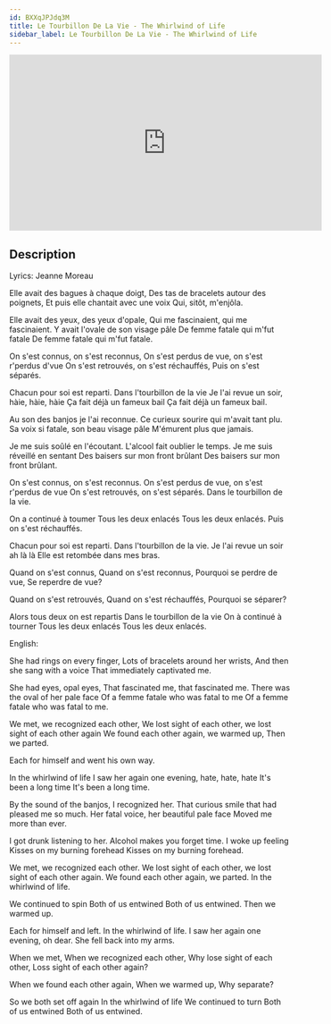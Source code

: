 ```yaml
---
id: BXXqJPJdq3M
title: Le Tourbillon De La Vie - The Whirlwind of Life
sidebar_label: Le Tourbillon De La Vie - The Whirlwind of Life
---
```


<iframe
  width="560"
  height="315"
  src="https://www.youtube.com/embed/BXXqJPJdq3M"
  title="YouTube video player"
  frameborder="0"
  allow="accelerometer; autoplay; clipboard-write; encrypted-media; gyroscope; picture-in-picture; web-share"
  referrerpolicy="strict-origin-when-cross-origin"
  allowfullscreen
></iframe>

## Description

Lyrics: Jeanne Moreau

Elle avait des bagues à chaque doigt,
Des tas de bracelets autour des poignets,
Et puis elle chantait avec une voix
Qui, sitôt, m'enjôla.

Elle avait des yeux, des yeux d'opale,
Qui me fascinaient, qui me fascinaient.
Y avait l'ovale de son visage pâle
De femme fatale qui m'fut fatale
De femme fatale qui m'fut fatale.

On s'est connus, on s'est reconnus,
On s'est perdus de vue, on s'est r'perdus d'vue
On s'est retrouvés, on s'est réchauffés,
Puis on s'est séparés.

Chacun pour soi est reparti.
Dans l'tourbillon de la vie
Je l'ai revue un soir, hàie, hàie, hàie
Ça fait déjà un fameux bail
Ça fait déjà un fameux bail.

Au son des banjos je l'ai reconnue.
Ce curieux sourire qui m'avait tant plu.
Sa voix si fatale, son beau visage pâle
M'émurent plus que jamais.

Je me suis soûlé en l'écoutant.
L'alcool fait oublier le temps.
Je me suis réveillé en sentant
Des baisers sur mon front brûlant
Des baisers sur mon front brûlant.

On s'est connus, on s'est reconnus.
On s'est perdus de vue, on s'est r'perdus de vue
On s'est retrouvés, on s'est séparés.
Dans le tourbillon de la vie.

On a continué à toumer
Tous les deux enlacés
Tous les deux enlacés.
Puis on s'est réchauffés.

Chacun pour soi est reparti.
Dans l'tourbillon de la vie.
Je l'ai revue un soir ah là là
Elle est retombée dans mes bras.

Quand on s'est connus,
Quand on s'est reconnus,
Pourquoi se perdre de vue,
Se reperdre de vue?

Quand on s'est retrouvés,
Quand on s'est réchauffés,
Pourquoi se séparer?

Alors tous deux on est repartis
Dans le tourbillon de la vie
On à continué à tourner
Tous les deux enlacés
Tous les deux enlacés.

English:

She had rings on every finger,
Lots of bracelets around her wrists,
And then she sang with a voice
That immediately captivated me.

She had eyes, opal eyes,
That fascinated me, that fascinated me.
There was the oval of her pale face
Of a femme fatale who was fatal to me
Of a femme fatale who was fatal to me.

We met, we recognized each other,
We lost sight of each other, we lost sight of each other again
We found each other again, we warmed up,
Then we parted.

Each for himself and went his own way.

In the whirlwind of life
I saw her again one evening, hate, hate, hate
It's been a long time
It's been a long time.

By the sound of the banjos, I recognized her.
That curious smile that had pleased me so much.
Her fatal voice, her beautiful pale face
Moved me more than ever.

I got drunk listening to her.
Alcohol makes you forget time.
I woke up feeling
Kisses on my burning forehead
Kisses on my burning forehead.

We met, we recognized each other.
We lost sight of each other, we lost sight of each other again.
We found each other again, we parted.
In the whirlwind of life.

We continued to spin
Both of us entwined
Both of us entwined.
Then we warmed up.

Each for himself and left.
In the whirlwind of life. I saw her again one evening, oh dear.
She fell back into my arms.

When we met,
When we recognized each other,
Why lose sight of each other,
Loss sight of each other again?

When we found each other again,
When we warmed up,
Why separate?

So we both set off again
In the whirlwind of life
We continued to turn
Both of us entwined
Both of us entwined.
